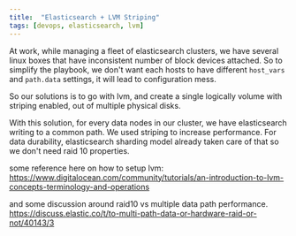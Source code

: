 ```yaml
---
title:  "Elasticsearch + LVM Striping"
tags: [devops, elasticsearch, lvm]
---
```


At work, while managing a fleet of elasticsearch clusters, we have several linux boxes that have inconsistent number of block devices attached. So to simplify the playbook, we don't want each hosts to have different `host_vars` and `path.data` settings, it will lead to configuration mess. 

So our solutions is to go with lvm, and create a single logically volume with striping enabled, out of multiple physical disks.

With this solution, for every data nodes in our cluster, we have elasticsearch writing to a common path. We used striping to increase performance. For data durability, elasticsearch sharding model already taken care of that so we don't need raid 10 properties.

some reference here on how to setup lvm:
https://www.digitalocean.com/community/tutorials/an-introduction-to-lvm-concepts-terminology-and-operations

and some discussion around raid10 vs multiple data path performance.
https://discuss.elastic.co/t/to-multi-path-data-or-hardware-raid-or-not/40143/3


